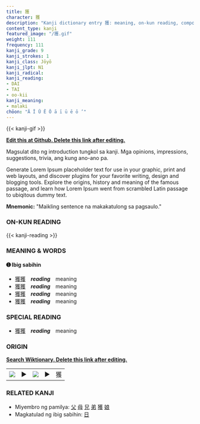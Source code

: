 ```yaml
---
title: 獲
character: 獲
description: "Kanji dictionary entry 獲: meaning, on-kun reading, compounds, origin, related kanji"
content_type: kanji
featured_image: "/獲.gif"
weight: 111
frequency: 111
kanji_grade: 9
kanji_strokes: 1
kanji_class: Jōyō
kanji_jlpt: N1
kanji_radical: 
kanji_reading: 
- DAI
- TAI
- oo-kii
kanji_meaning:
- malaki
chōon: "Ā Ī Ū Ē Ō ā ī ū ē ō ’"
---
```

[//]: # (Don't edit the line below. Kanji animated GIF code is automatically generated.)
{{< kanji-gif >}}

[//]: # (Edit below this line.)

**[Edit this at Github. Delete this link after editing.](https://github.com/tim0g/tim/tree/main/content/kanji/獲/index.md)**

Magsulat dito ng introduction tungkol sa kanji. Mga opinions, impressions, suggestions, trivia, ang kung ano-ano pa.

Generate Lorem Ipsum placeholder text for use in your graphic, print and web layouts, and discover plugins for your favorite writing, design and blogging tools. Explore the origins, history and meaning of the famous passage, and learn how Lorem Ipsum went from scrambled Latin passage to ubiqitous dummy text.
 
**Mnemonic:** "Maikling sentence na makakatulong sa pagsaulo."

### ON-KUN READING

[//]: # (Don't edit the line below. ON-KUN READING code is automatically generated.)
{{< kanji-reading >}}

### MEANING & WORDS

#### ➊ **Ibig sabihin**
  - [獲](../獲)[獲](../獲)　***reading***　meaning
  - [獲](../獲)[獲](../獲)　***reading***　meaning
  - [獲](../獲)[獲](../獲)　***reading***　meaning
  - [獲](../獲)[獲](../獲)　***reading***　meaning

### SPECIAL READING
  - [獲](../獲)[獲](../獲)　***reading***　meaning

### ORIGIN

**[Search Wiktionary. Delete this link after editing.](https://wiktionary.org/wiki/獲)**
<table class="kanji-table"><tr><td>
<img src="60px-獲-bronze.svg.png">
</td><td>▶</td><td>
<img src="60px-獲-oracle.svg.png">
</td><td>▶</td>
<td class="kanji-origin">獲</td>
</tr></table>

### RELATED KANJI
- Miyembro ng pamilya: [父](../父) [母](../母) [兄](../兄) [弟](../弟) [獲](../獲) [娘](../娘)
- Magkatulad ng ibig sabihin: [日](../日)
